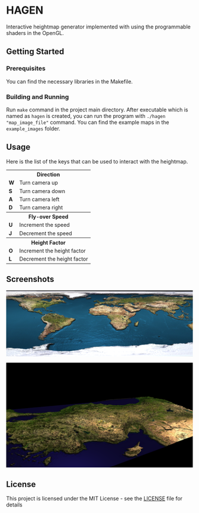# HAGEN

Interactive heightmap generator implemented with using the programmable shaders in the OpenGL.

## Getting Started

### Prerequisites

You can find the necessary libraries in the Makefile.

### Building and Running

Run `make` command in the project main directory. After executable which is named as `hagen` is created, you can run the program with `./hagen "map_image_file"` command. You can find the example maps in the `example_images` folder.

## Usage

Here is the list of the keys that can be used to interact with the heightmap.
<table>
<tr><th colspan="2">Direction</th></tr>
<tr><td><b>W</b></td><td>Turn camera up</td></tr>
<tr><td><b>S</b></td><td>Turn camera down</td></tr>
<tr><td><b>A</b></td><td>Turn camera left</td></tr>
<tr><td><b>D</b></td><td>Turn camera right</td></tr>
<tr><th colspan="2">Fly-over Speed</th></tr>
<tr><td><b>U</b></td><td> Increment the speed </td></tr>
<tr><td><b>J</b></td><td> Decrement the speed </td></tr>
<tr><th colspan="2">Height Factor</th></tr>
<tr><td><b>O</b></td><td>Increment the height factor</td></tr>
<tr><td><b>L</b></td><td>Decrement the height factor</td></tr>
</table>

## Screenshots

![](https://raw.githubusercontent.com/aldemirenes/hagen/master/example_outputs/Earth.png?token=AJ6RWnd-mHgD75QrrWLswIotvF85r_gzks5alsWawA%3D%3D)

![](https://raw.githubusercontent.com/aldemirenes/hagen/master/example_outputs/Turkey.png?token=AJ6RWiJnTzAyLeGNRMQ-ELsvUiRkBVcgks5alsXCwA%3D%3D)

## License

This project is licensed under the MIT License - see the [LICENSE](LICENSE) file for details
